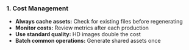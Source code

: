 ### 1. Cost Management

- **Always cache assets:** Check for existing files before regenerating
- **Monitor costs:** Review metrics after each production
- **Use standard quality:** HD images double the cost
- **Batch common operations:** Generate shared assets once
